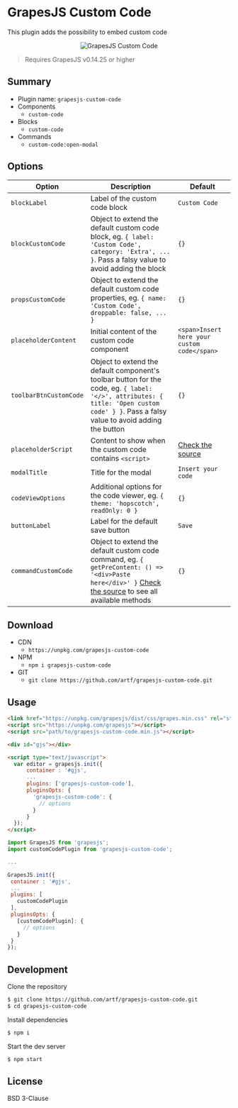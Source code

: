 # GrapesJS Custom Code

This plugin adds the possibility to embed custom code

<p align="center"><img src="https://user-images.githubusercontent.com/11614725/43289377-15322c5e-912b-11e8-9a29-cc2dc45af48a.gif" alt="GrapesJS Custom Code" align="center"/></p>

> Requires GrapesJS v0.14.25 or higher


## Summary

* Plugin name: `grapesjs-custom-code`
* Components
  * `custom-code`
* Blocks
  * `custom-code`
* Commands
  * `custom-code:open-modal`




## Options

|Option|Description|Default|
|-|-|-
| `blockLabel` | Label of the custom code block | `Custom Code` |
| `blockCustomCode` | Object to extend the default custom code block, eg. `{ label: 'Custom Code', category: 'Extra', ... }`. Pass a falsy value to avoid adding the block | `{}` |
| `propsCustomCode` | Object to extend the default custom code properties, eg. `{ name: 'Custom Code', droppable: false, ... }` | `{}` |
| `placeholderContent` | Initial content of the custom code component | `<span>Insert here your custom code</span>` |
| `toolbarBtnCustomCode` | Object to extend the default component's toolbar button for the code, eg. `{ label: '</>', attributes: { title: 'Open custom code' } }`. Pass a falsy value to avoid adding the button | `{}` |
| `placeholderScript` | Content to show when the custom code contains `<script>` | [Check the source](https://github.com/artf/grapesjs-custom-code/tree/master/src/index.js) |
| `modalTitle` | Title for the modal | `Insert your code` |
| `codeViewOptions` | Additional options for the code viewer, eg. `{ theme: 'hopscotch', readOnly: 0 }` | `{}` |
| `buttonLabel` | Label for the default save button | `Save` |
| `commandCustomCode` | Object to extend the default custom code command, eg. `{ getPreContent: () => '<div>Paste here</div>' }` [Check the source](https://github.com/artf/grapesjs-custom-code/tree/master/src/commands.js) to see all available methods | `{}` |





## Download

* CDN
  * `https://unpkg.com/grapesjs-custom-code`
* NPM
  * `npm i grapesjs-custom-code`
* GIT
  * `git clone https://github.com/artf/grapesjs-custom-code.git`





## Usage


```html
<link href="https://unpkg.com/grapesjs/dist/css/grapes.min.css" rel="stylesheet"/>
<script src="https://unpkg.com/grapesjs"></script>
<script src="path/to/grapesjs-custom-code.min.js"></script>

<div id="gjs"></div>

<script type="text/javascript">
  var editor = grapesjs.init({
      container : '#gjs',
      ...
      plugins: ['grapesjs-custom-code'],
      pluginsOpts: {
        'grapesjs-custom-code': {
          // options
        }
      }
  });
</script>
```

```jsx
import GrapesJS from 'grapesjs';
import customCodePlugin from 'grapesjs-custom-code';

...

GrapesJS.init({
 container : '#gjs',
 ...
 plugins: [
   customCodePlugin
 ],
 pluginsOpts: {
   [customCodePlugin]: {
     // options
   }
 }
});
```





## Development

Clone the repository

```sh
$ git clone https://github.com/artf/grapesjs-custom-code.git
$ cd grapesjs-custom-code
```

Install dependencies

```sh
$ npm i
```

Start the dev server

```sh
$ npm start
```





## License

BSD 3-Clause
